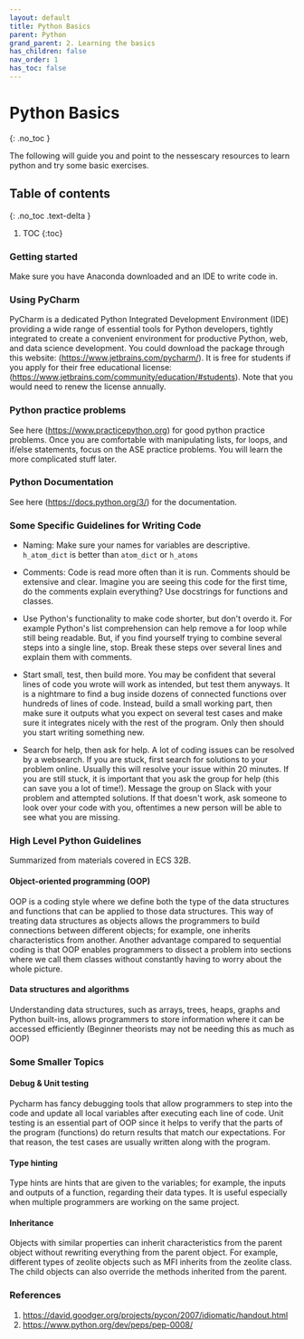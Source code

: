```yaml
---
layout: default
title: Python Basics
parent: Python
grand_parent: 2. Learning the basics
has_children: false
nav_order: 1
has_toc: false
---
```


# Python Basics

{: .no_toc }

The following will guide you and point to the nessescary resources to learn python and try some basic exercises.

## Table of contents

{: .no_toc .text-delta }

1. TOC
{:toc}

### Getting started

Make sure you have Anaconda downloaded and an IDE to write code in.

### Using PyCharm

PyCharm is a dedicated Python Integrated Development Environment (IDE) providing a wide range of essential tools for Python developers, tightly integrated to create a convenient environment for productive Python, web, and data science development. You could download the package through this website: (<https://www.jetbrains.com/pycharm/>). It is free for students if you apply for their free educational license: (<https://www.jetbrains.com/community/education/#students>). Note that you would need to renew the license annually.

### Python practice problems

See here (<https://www.practicepython.org>) for good python practice problems. Once you are comfortable with manipulating lists, for loops, and if/else statements, focus on the ASE practice problems. You will learn the more complicated stuff later.

### Python Documentation

See here (<https://docs.python.org/3/>) for the documentation.

### Some Specific Guidelines for Writing Code

- Naming: Make sure your names for variables are descriptive. `h_atom_dict` is better than `atom_dict` or `h_atoms`

- Comments: Code is read more often than it is run. Comments should be extensive and clear. Imagine you are seeing this code for the first time, do the comments explain everything? Use docstrings for functions and classes.

- Use Python's functionality to make code shorter, but don't overdo it. For example Python's list comprehension can help remove a for loop while still being readable. But, if you find yourself trying to combine several steps into a single line, stop. Break these steps over several lines and explain them with comments.

- Start small, test, then build more. You may be confident that several lines of code you wrote will work as intended, but test them anyways. It is a nightmare to find a bug inside dozens of connected functions over hundreds of lines of code. Instead, build a small working part, then make sure it outputs what you expect on several test cases and make sure it integrates nicely with the rest of the program. Only then should you start writing something new.

- Search for help, then ask for help. A lot of coding issues can be resolved by a websearch. If you are stuck, first search for solutions to your problem online. Usually this will resolve your issue within 20 minutes. If you are still stuck, it is important that you ask the group for help (this can save you a lot of time!). Message the group on Slack with your problem and attempted solutions. If that doesn't work, ask someone to look over your code with you, oftentimes a new person will be able to see what you are missing.

### High Level Python Guidelines

Summarized from materials covered in ECS 32B.

#### Object-oriented programming (OOP)

OOP is a coding style where we define both the type of the data structures and functions that can be applied to those data structures. This way of treating data structures as objects allows the programmers to build connections between different objects; for example, one inherits characteristics from another. Another advantage compared to sequential coding is that OOP enables programmers to dissect a problem into sections where we call them classes without constantly having to worry about the whole picture.

#### Data structures and algorithms

Understanding data structures, such as arrays, trees, heaps, graphs and Python built-ins, allows programmers to store information where it can be accessed efficiently (Beginner theorists may not be needing this as much as OOP)

### Some Smaller Topics

#### Debug & Unit testing

Pycharm has fancy debugging tools that allow programmers to step into the code and update all local variables after executing each line of code. Unit testing is an essential part of OOP since it helps to verify that the parts of the program (functions) do return results that match our expectations. For that reason, the test cases are usually written along with the program.

#### Type hinting

Type hints are hints that are given to the variables; for example, the inputs and outputs of a function, regarding their data types. It is useful especially when multiple programmers are working on the same project.

#### Inheritance

Objects with similar properties can inherit characteristics from the parent object without rewriting everything from the parent object. For example, different types of zeolite objects such as MFI inherits from the zeolite class. The child objects can also override the methods inherited from the parent.

### References

1. <https://david.goodger.org/projects/pycon/2007/idiomatic/handout.html>
2. <https://www.python.org/dev/peps/pep-0008/>
